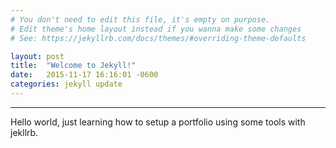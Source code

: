 ```yaml
---
# You don't need to edit this file, it's empty on purpose.
# Edit theme's home layout instead if you wanna make some changes
# See: https://jekyllrb.com/docs/themes/#overriding-theme-defaults

layout: post
title:  "Welcome to Jekyll!"
date:   2015-11-17 16:16:01 -0600
categories: jekyll update
---
```


---
Hello world, just learning how to setup a portfolio using some tools with jekllrb.  
